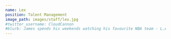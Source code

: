 ```yaml
---
name: Lex
position: Talent Management
image_path: images/staff/lex.jpg
#twitter_username: CloudCannon
#blurb: James spends his weekends watching his favourite NBA team - L.A. Clippers.
---
```

